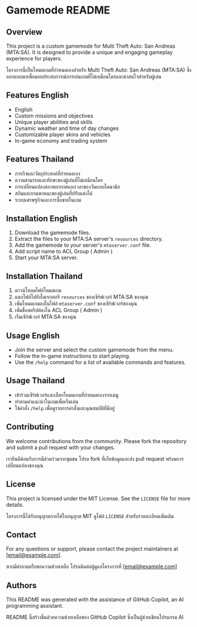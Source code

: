 # Gamemode README

## Overview
This project is a custom gamemode for Multi Theft Auto: San Andreas (MTA:SA). It is designed to provide a unique and engaging gameplay experience for players.

โครงการนี้เป็นโหมดเกมที่กำหนดเองสำหรับ Multi Theft Auto: San Andreas (MTA:SA) ซึ่งออกแบบมาเพื่อมอบประสบการณ์การเล่นเกมที่ไม่เหมือนใครและน่าสนใจสำหรับผู้เล่น

## Features English
- English
- Custom missions and objectives
- Unique player abilities and skills
- Dynamic weather and time of day changes
- Customizable player skins and vehicles
- In-game economy and trading system

## Features Thailand
- ภารกิจและวัตถุประสงค์ที่กำหนดเอง
- ความสามารถและทักษะของผู้เล่นที่ไม่เหมือนใคร
- การเปลี่ยนแปลงสภาพอากาศและเวลาของวันแบบไดนามิก
- สกินและยานพาหนะของผู้เล่นที่ปรับแต่งได้
- ระบบเศรษฐกิจและการซื้อขายในเกม

## Installation English

1. Download the gamemode files.
2. Extract the files to your MTA:SA server's `resources` directory.
3. Add the gamemode to your server's `mtaserver.conf` file.
4. Add script name to ACL Group ( Admin ) 
5. Start your MTA:SA server.

## Installation Thailand
1. ดาวน์โหลดไฟล์โหมดเกม
2. แตกไฟล์ไปยังไดเรกทอรี `resources` ของเซิร์ฟเวอร์ MTA:SA ของคุณ
3. เพิ่มโหมดเกมลงในไฟล์ `mtaserver.conf` ของเซิร์ฟเวอร์ของคุณ
4. เพิ่มชื่อสคริปต์ลงใน ACL Group ( Admin )
5. เริ่มเซิร์ฟเวอร์ MTA:SA ของคุณ

## Usage English
- Join the server and select the custom gamemode from the menu.
- Follow the in-game instructions to start playing.
- Use the `/help` command for a list of available commands and features.

## Usage Thailand
- เข้าร่วมเซิร์ฟเวอร์และเลือกโหมดเกมที่กำหนดเองจากเมนู
- ทำตามคำแนะนำในเกมเพื่อเริ่มเล่น
- ใช้คำสั่ง `/help` เพื่อดูรายการคำสั่งและคุณสมบัติที่มีอยู่

## Contributing
We welcome contributions from the community. Please fork the repository and submit a pull request with your changes.

เรายินดีต้อนรับการมีส่วนร่วมจากชุมชน โปรด fork ที่เก็บข้อมูลและส่ง pull request พร้อมการเปลี่ยนแปลงของคุณ

## License
This project is licensed under the MIT License. See the `LICENSE` file for more details.

โครงการนี้ได้รับอนุญาตภายใต้ใบอนุญาต MIT ดูไฟล์ `LICENSE` สำหรับรายละเอียดเพิ่มเติม

## Contact
For any questions or support, please contact the project maintainers at [email@example.com].

หากมีคำถามหรือขอความช่วยเหลือ โปรดติดต่อผู้ดูแลโครงการที่ [email@example.com]

## Authors
This README was generated with the assistance of GitHub Copilot, an AI programming assistant.

README นี้สร้างขึ้นด้วยความช่วยเหลือของ GitHub Copilot ซึ่งเป็นผู้ช่วยเขียนโปรแกรม AI
